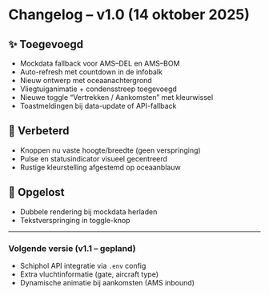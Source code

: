 # Changelog – v1.0 (14 oktober 2025)

## ✨ Toegevoegd
- Mockdata fallback voor AMS–DEL en AMS–BOM
- Auto-refresh met countdown in de infobalk
- Nieuw ontwerp met oceaanachtergrond
- Vliegtuiganimatie + condensstreep toegevoegd
- Nieuwe toggle “Vertrekken / Aankomsten” met kleurwissel
- Toastmeldingen bij data-update of API-fallback

## 🧩 Verbeterd
- Knoppen nu vaste hoogte/breedte (geen verspringing)
- Pulse en statusindicator visueel gecentreerd
- Rustige kleurstelling afgestemd op oceaanblauw

## 🐞 Opgelost
- Dubbele rendering bij mockdata herladen
- Tekstverspringing in toggle-knop

---

### Volgende versie (v1.1 – gepland)
- Schiphol API integratie via `.env` config
- Extra vluchtinformatie (gate, aircraft type)
- Dynamische animatie bij aankomsten (AMS inbound)
